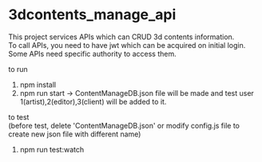 # 3dcontents_manage_api

This project services APIs which can CRUD 3d contents information.<br/>
To call APIs, you need to have jwt which can be acquired on initial login.<br/>
Some APIs need specific authority to access them.<br/>

to run
1. npm install
2. npm run start
-> ContentManageDB.json file will be made and test user 1(artist),2(editor),3(client) will be added to it.


to test<br/>(before test, delete 'ContentManageDB.json' or modify config.js file to create new json file with different name)
1. npm run test:watch
